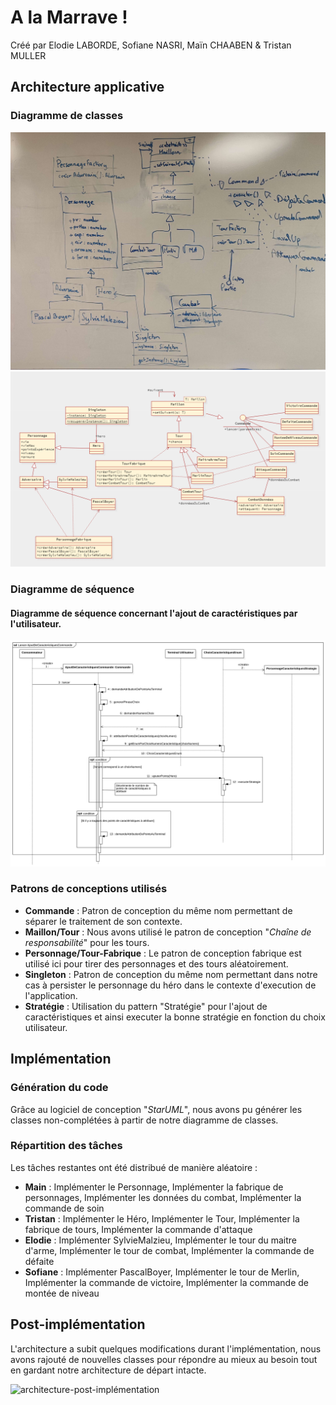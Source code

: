 # A la Marrave !

Créé par Elodie LABORDE, Sofiane NASRI, Maïn CHAABEN & Tristan MULLER

## Architecture applicative

### Diagramme de classes

![Diagramme de classes sur tableau](.docfiles/diagrammeDeClassesTableau.jpg)
![Diagramme de classes](.docfiles/diagrammeDeClasses.png)

### Diagramme de séquence
#### Diagramme de séquence concernant l'ajout de caractéristiques par l'utilisateur.
![Diagramme de séquence](.docfiles/diagramme_sequence_ajout_caracteristiques.svg)


### Patrons de conceptions utilisés

- **Commande** : Patron de conception du même nom permettant de séparer le traitement de son contexte.
- **Maillon/Tour** : Nous avons utilisé le patron de conception "*Chaîne de responsabilité*" pour les tours.
- **Personnage/Tour-Fabrique** : Le patron de conception fabrique est utilisé ici pour tirer des personnages et des tours aléatoirement.
- **Singleton** : Patron de conception du même nom permettant dans notre cas à persister le personnage du héro dans le contexte d'execution de l'application.
- **Stratégie** : Utilisation du pattern "Stratégie" pour l'ajout de caractéristiques et ainsi executer la bonne stratégie en fonction du choix utilisateur.
## Implémentation

### Génération du code

Grâce au logiciel de conception "*StarUML*", nous avons pu générer les classes non-complétées à partir de notre diagramme de classes.

### Répartition des tâches

Les tâches restantes ont été distribué de manière aléatoire :

 - **Main** : Implémenter le Personnage, Implémenter la fabrique de personnages, Implémenter les données du combat, Implémenter la commande de soin
 - **Tristan** : Implémenter le Héro, Implémenter le Tour, Implémenter la fabrique de tours, Implémenter la commande d'attaque
 - **Elodie** : Implémenter SylvieMalzieu, Implémenter le tour du maitre d'arme, Implémenter le tour de combat, Implémenter la commande de défaite
 - **Sofiane** : Implémenter PascalBoyer, Implémenter le tour de Merlin, Implémenter la commande de victoire, Implémenter la commande de montée de niveau

## Post-implémentation

L'architecture a subit quelques modifications durant l'implémentation, nous avons rajouté de nouvelles classes pour répondre au mieux au besoin tout en gardant notre architecture de départ intacte.

![architecture-post-implémentation](.docfiles/postImplémentation.svg)